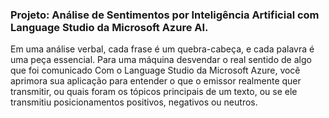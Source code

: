 ### Projeto: Análise de Sentimentos por Inteligência Artificial com Language Studio da Microsoft Azure AI.

Em uma análise verbal, cada frase é um quebra-cabeça, e cada palavra é uma peça essencial.
Para uma máquina desvendar o real sentido de algo que foi comunicado
Com o Language Studio da Microsoft Azure, vocẽ aprimora sua aplicação para entender o que o emissor realmente quer transmitir, ou quais foram os tópicos principais de um texto, ou se ele transmitiu posicionamentos positivos, negativos ou neutros.
